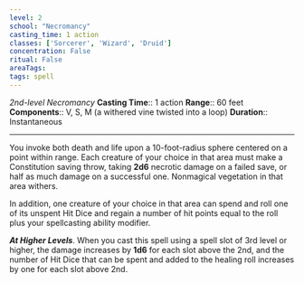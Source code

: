```yaml
---
level: 2
school: "Necromancy"
casting_time: 1 action
classes: ['Sorcerer', 'Wizard', 'Druid']
concentration: False
ritual: False
areaTags: 
tags: spell
---
```


_2nd-level Necromancy_
**Casting Time**:: 1 action
**Range**:: 60 feet
**Components**:: V, S, M (a withered vine twisted into a loop)
**Duration**:: Instantaneous

---

You invoke both death and life upon a 10-foot-radius sphere centered on a point within range. Each creature of your choice in that area must make a Constitution saving throw, taking **2d6** necrotic damage on a failed save, or half as much damage on a successful one. Nonmagical vegetation in that area withers.

In addition, one creature of your choice in that area can spend and roll one of its unspent Hit Dice and regain a number of hit points equal to the roll plus your spellcasting ability modifier.


**_At Higher Levels_**. When you cast this spell using a spell slot of 3rd level or higher, the damage increases by **1d6** for each slot above the 2nd, and the number of Hit Dice that can be spent and added to the healing roll increases by one for each slot above 2nd.


